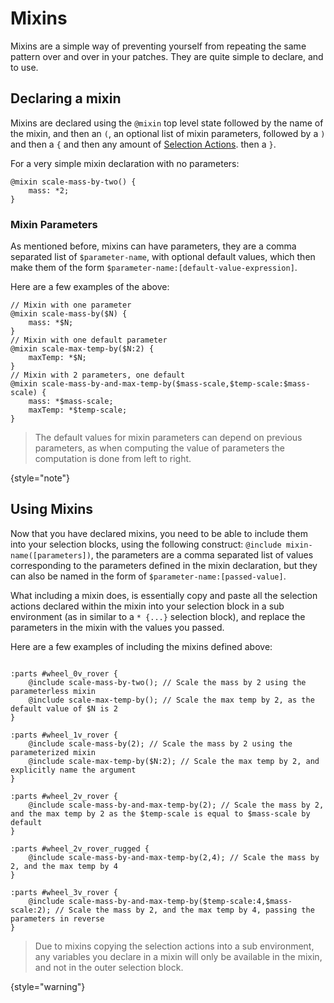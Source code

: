 # Mixins

Mixins are a simple way of preventing yourself from repeating the same pattern over and over in your patches.
They are quite simple to declare, and to use.

## Declaring a mixin

Mixins are declared using the `@mixin` top level state followed by the name of the mixin, and then an `(`, an optional
list of mixin parameters, followed by a `)` and then a `{` and then any amount of [Selection Actions](Selection-Actions.md).
then a `}`.

For a very simple mixin declaration with no parameters:

```
@mixin scale-mass-by-two() {
    mass: *2;
}
```

### Mixin Parameters

As mentioned before, mixins can have parameters, they are a comma separated list of `$parameter-name`, with optional
default values, which then make them of the form `$parameter-name:[default-value-expression]`.

Here are a few examples of the above:

```
// Mixin with one parameter
@mixin scale-mass-by($N) {
    mass: *$N;
}
// Mixin with one default parameter
@mixin scale-max-temp-by($N:2) {
    maxTemp: *$N;
}
// Mixin with 2 parameters, one default
@mixin scale-mass-by-and-max-temp-by($mass-scale,$temp-scale:$mass-scale) {
    mass: *$mass-scale;
    maxTemp: *$temp-scale;
}
```

> The default values for mixin parameters can depend on previous parameters, as when computing the value of parameters
> the computation is done from left to right.
> 
{style="note"}

## Using Mixins

Now that you have declared mixins, you need to be able to include them into your selection blocks, using the following
construct: `@include mixin-name([parameters])`, the parameters are a comma separated list of values corresponding to
the parameters defined in the mixin declaration, but they can also be named in the form of `$parameter-name:[passed-value]`.

What including a mixin does, is essentially copy and paste all the selection actions declared within the mixin into your
selection block in a sub environment (as in similar to a `* {...}` selection block), and replace the parameters in the mixin with the values you passed.

Here are a few examples of including the mixins defined above:

```

:parts #wheel_0v_rover {
    @include scale-mass-by-two(); // Scale the mass by 2 using the parameterless mixin
    @include scale-max-temp-by(); // Scale the max temp by 2, as the default value of $N is 2
}

:parts #wheel_1v_rover {
    @include scale-mass-by(2); // Scale the mass by 2 using the parameterized mixin
    @include scale-max-temp-by($N:2); // Scale the max temp by 2, and explicitly name the argument
}

:parts #wheel_2v_rover {
    @include scale-mass-by-and-max-temp-by(2); // Scale the mass by 2, and the max temp by 2 as the $temp-scale is equal to $mass-scale by default
}

:parts #wheel_2v_rover_rugged {
    @include scale-mass-by-and-max-temp-by(2,4); // Scale the mass by 2, and the max temp by 4
}

:parts #wheel_3v_rover {
    @include scale-mass-by-and-max-temp-by($temp-scale:4,$mass-scale:2); // Scale the mass by 2, and the max temp by 4, passing the parameters in reverse
}
```


> Due to mixins copying the selection actions into a sub environment, any variables you declare in a mixin will only
> be available in the mixin, and not in the outer selection block.
> 
{style="warning"}